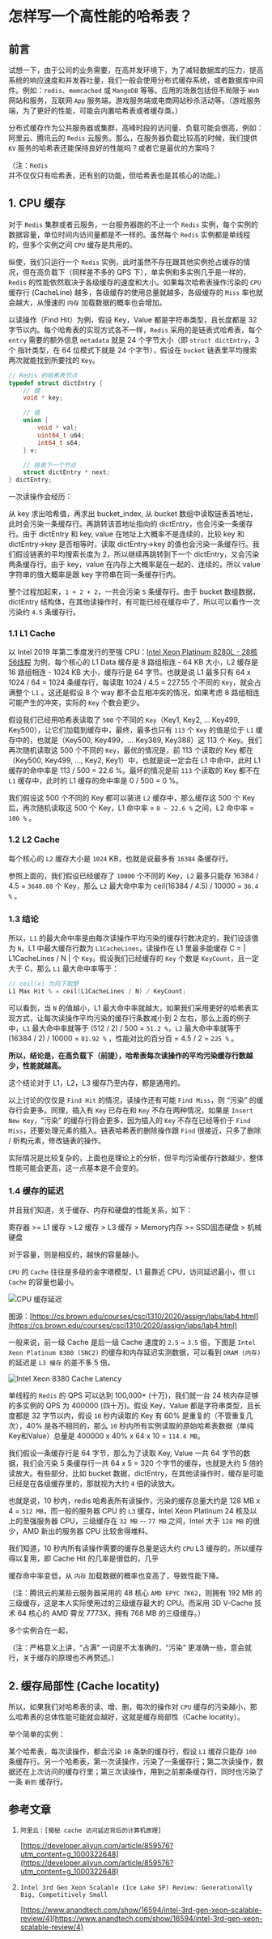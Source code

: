 # 怎样写一个高性能的哈希表？

## 前言

试想一下，由于公司的业务需要，在高并发环境下，为了减轻数据库的压力，提高系统的响应速度和并发吞吐量，我们一般会使用分布式缓存系统，或者数据库中间件。例如：`redis`、`memcached` 或 `MangoDB` 等等。应用的场景包括但不局限于 `Web` 网站和服务，互联网 `App` 服务端，游戏服务端或电商网站秒杀活动等。（游戏服务端，为了更好的性能，可能会内置哈希表或者缓存类。）

分布式缓存作为公共服务器或集群，高峰时段的访问量、负载可能会很高，例如：阿里云、腾讯云的 `Redis` 云服务。那么，在服务器负载比较高的时候，我们提供 `KV` 服务的哈希表还能保持良好的性能吗？或者它是最优的方案吗？

（注：`Redis` 并不仅仅只有哈希表，还有别的功能，但哈希表也是其核心的功能。）

## 1. CPU 缓存

对于 `Redis` 集群或者云服务，一台服务器跑的不止一个 `Redis` 实例，每个实例的数据容量，单位时间内访问量都是不一样的。虽然每个 `Redis` 实例都是单线程的，但多个实例之间 `CPU` 缓存是共用的。

纵使，我们只运行一个 `Redis` 实例，此时虽然不存在跟其他实例抢占缓存的情况，但在高负载下（同样差不多的 QPS 下），单实例和多实例几乎是一样的，`Redis` 的性能依然取决于各级缓存的速度和大小。如果每次哈希表操作污染的 `CPU` 缓存行 (CacheLine) 越多，各级缓存的使用总量就越多，各级缓存的 `Miss` 率也就会越大，从慢速的 `内存` 加载数据的概率也会增加。

以读操作（Find Hit）为例，假设 Key，Value 都是字符串类型，且长度都是 32 字节以内。每个哈希表的实现方式各不一样，`Redis` 采用的是链表式哈希表，每个 `entry` 需要的额外信息 `metadata` 就是 24 个字节大小（即 `struct dictEntry`，3 个 指针类型，在 64 位模式下就是 24 个字节），假设在 `bucket` 链表里平均搜索两次就能找到所要找的 `Key`。

```cpp
// Redis 的哈希表节点
typedef struct dictEntry {
    // 键
    void * key;

    // 值
    union {
        void * val;
        uint64_t u64;
        int64_t s64;
    } v;

    // 链表下一个节点
    struct dictEntry * next;
} dictEntry;
```

一次读操作会经历：

从 key 求出哈希值，再求出 bucket_index, 从 bucket 数组中读取链表首地址，此时会污染一条缓存行。再跳转该首地址指向的 dictEntry，也会污染一条缓存行。由于 dictEntry 和 key, value 在地址上大概率不是连续的，比较 key 和 dictEntry->key 是否相等时，读取 dictEntry->key 的值也会污染一条缓存行。我们假设链表的平均搜索长度为 2，所以继续再跳转到下一个 dictEntry，又会污染两条缓存行。由于 key，value 在内存上大概率是在一起的、连续的，所以 value 字符串的值大概率是跟 key 字符串在同一条缓存行内。

整个过程加起来，`1 + 2 + 2`，一共会污染 `5` 条缓存行。由于 bucket 数组数据，dictEntry 结构体，在其他读操作时，有可能已经在缓存中了，所以可以看作一次污染约 `4.5` 条缓存行。

### 1.1 L1 Cache

以 Intel 2019 年第二季度发行的至强 CPU：[Intel Xeon Platinum 8280L - 28核 56线程](https://en.wikichip.org/wiki/intel/xeon_platinum/8280l) 为例，每个核心的 L1 Data 缓存是 8 路组相连 - 64 KB 大小，L2 缓存是 16 路组相连 - 1024 KB 大小，缓存行是 64 字节。也就是说 L1 最多只有 64 x 1024 / 64 = 1024 条缓存行，每读取 1024 / 4.5 = 227.55 个不同的 `Key`，就会占满整个 `L1` 。这还是假设 8 个 way 都不会互相冲突的情况，如果考虑 8 路组相连可能产生的冲突，实际的 `Key` 个数会更少。

假设我们已经用哈希表读取了 `500` 个不同的 `Key`（Key1, Key2, ... Key499, Key500），让它们加载到缓存中，最终，最多也只有 `113` 个 `Key` 的值是位于 `L1` 缓存中的，也就是（Key500, Key499，... Key389, Key388）这 113 个 Key。我们再次随机读取这 500 个不同的 `Key`，最优的情况是，前 113 个读取的 Key 都在（Key500, Key499, ..., Key2, Key1）中，也就是说一定会在 L1 中命中，此时 L1 缓存的命中率是 113 / 500 = 22.6 %。最坏的情况是前 `113` 个读取的 Key 都不在 `L1` 缓存中，此时的 L1 缓存的命中率是 0 / 500 = 0 %。

我们假设这 500 个不同的 Key 都可以装进 `L2` 缓存中，那么缓存这 500 个 Key 后，再次随机读取这 500 个 Key，L1 命中率 = `0 ~ 22.6 %` 之间，L2 命中率 = `100 %` 。

### 1.2 L2 Cache

每个核心的 `L2` 缓存大小是 `1024` KB，也就是说最多有 `16384` 条缓存行。

参照上面的，我们假设已经缓存了 `10000` 个不同的 Key，`L2` 最多只能存 16384 / 4.5 = `3640.88` 个 Key，那么 `L2` 最大命中率为 ceil(16384 / 4.5) / 10000 = `36.4 %` 。

### 1.3 结论

所以，`L1` 的最大命中率是由每次读操作平均污染的缓存行数决定的，我们设该值为 `N`，L1 中最大缓存行数为 `L1CacheLines`，读操作在 L1 里最多能缓存 C = | L1CacheLines / N | 个 `Key`。假设我们已经缓存的 `Key` 个数是 `KeyCount`，且一定大于 C，那么 `L1` 最大命中率等于：

```cpp
// ceil(x) 为向下取整
L1 Max Hit % = ceil(L1CacheLines / N) / KeyCount;
```

可以看到，当 `N` 的值越小，L1 最大命中率就越大，如果我们采用更好的哈希表实现方式，让每次读操作平均污染的缓存行条数减小到 2 左右，那么上面的例子中，`L1` 最大命中率就等于 (512 / 2) / 500 = `51.2 %`，`L2` 最大命中率就等于 (16384 / 2) / 10000 = `81.92 %` ，性能对比的百分百 =
4.5 / 2 = `225 %` 。

**所以，结论是，在高负载下（前提），哈希表每次读操作的平均污染缓存行数越少，性能就越高。**

这个结论对于 L1，L2，L3 缓存乃至内存，都是通用的。

以上讨论的仅仅是 `Find Hit` 的情况，读操作还有可能 `Find Miss`，则 “污染” 的缓存行会更多。同理，插入有 `Key` 已存在和 `Key` 不存在两种情况，如果是 `Insert New Key`，“污染” 的缓存行将会更多，因为插入的 `Key` 不存在已经等价于 `Find Miss`，还要处理元素的插入。链表哈希表的删除操作跟 `Find` 很接近，只多了删除 / 析构元素，修改链表的操作。

实际情况是比较复杂的，上面也是理论上的分析，但平均污染缓存行数越少，整体性能可能会更高，这一点基本是不会变的。

### 1.4 缓存的延迟

并且我们知道，关于缓存、内存和硬盘的性能关系，如下：

寄存器 >= L1 缓存 > L2 缓存 > L3 缓存 > Memory内存 >= SSD固态硬盘 > 机械硬盘

对于容量，则是相反的，越快的容量越小。

`CPU` 的 `Cache` 往往是多级的金字塔模型，L1 最靠近 CPU，访问延迟最小，但 `L1 Cache` 的容量也最小。

![CPU 缓存延迟](./images/cpu-cache-latency-order.png)

图源：[https://cs.brown.edu/courses/csci1310/2020/assign/labs/lab4.html](https://cs.brown.edu/courses/csci1310/2020/assign/labs/lab4.html)

一般来说，前一级 Cache 是后一级 Cache 速度的 `2.5` ~ `3.5` 倍，下图是 `Intel Xeon Platinum 8380 (SNC2)` 的缓存和内存延迟实测数据，可以看到 `DRAM (内存)` 的延迟是 `L3 缓存` 的差不多 5 倍。

![Intel Xeon 8380 Cache Latency](./images/Intel-xeon-8380-snc2-cache-latency.png)

单线程的 `Redis` 的 QPS 可以达到 100,000+ (十万)，我们就一台 24 核内存足够的多实例的 QPS 为 400000 (四十万)。假设 Key，Value 都是字符串类型，且长度都是 32 字节以内，假设 `10` 秒内读取的 Key 有 60% 是重复的（不管重复几次），40% 是各不相同的，那么 `10` 秒内所有实例读取的原始哈希表数据（单纯Key和Value）总量是 400000 x 40% x 64 x 10 = `114.4 MB`。

我们假设一条缓存行是 64 字节，那么为了读取 Key, Value 一共 64 字节的数据，我们会污染 5 条缓存行一共 64 x 5 = 320 个字节的缓存，也就是大约 5 倍的读放大。有些部分，比如 bucket 数据，dictEntry，在其他读操作时，缓存是可能已经是在各级缓存里的，那就视为大约 `4` 倍的读放大。

也就是说，10 秒内，redis 哈希表所有读操作，污染的缓存总量大约是 128 MB x 4 = `512 MB`，而一般的服务器 CPU 的 `L3` 缓存，Intel Xeon Platinum 24 核及以上的至强服务器 CPU，三级缓存在 `32 MB` -- `77 MB` 之间，Intel 大于 `128 MB` 的很少，AMD 新出的服务器 CPU 比较舍得堆料。

我们知道，10 秒内所有读操作需要的缓存总量是远大约 `CPU` L3 缓存的，所以缓存得以复用，即 Cache Hit 的几率是很低的，几乎

缓存命中率变低，从 `内存` 加载数据的概率也变高了，导致性能下降。

（注：腾讯云的某些云服务器采用的 48 核心 `AMD EPYC 7K62`，则拥有 192 MB 的三级缓存，这是本人实际使用过的三级缓存最大的 CPU。而采用 3D V-Cache 技术 64 核心的 AMD 霄龙 7773X，拥有 768 MB 的三级缓存。）

多个实例合在一起，


（注：严格意义上讲，“占满” 一词是不太准确的，“污染” 更准确一些，意会就行，关于缓存的原理也不再赘述。）


## 2. 缓存局部性 (Cache locatity)

所以，如果我们对哈希表的读、增、删，每次的操作对 `CPU` 缓存的污染越小，那么哈希表的总体性能可能就会越好，这就是缓存局部性（Cache locatity）。

举个简单的实例：

某个哈希表，每次读操作，都会污染 `10` 条新的缓存行，假设 `L1` 缓存只能存 `100` 条缓存行。另一个哈希表，第一次读操作，污染了一条缓存行；第二次读操作，数据还在上次访问的缓存行里；第三次读操作，用到之前那条缓存行，同时也污染了一条 `新的` 缓存行。

## 参考文章

1. `阿里云：[揭秘 cache 访问延迟背后的计算机原理]`

    [https://developer.aliyun.com/article/859576?utm_content=g_1000322648](https://developer.aliyun.com/article/859576?utm_content=g_1000322648)

2. `Intel 3rd Gen Xeon Scalable (Ice Lake SP) Review: Generationally Big, Competitively Small`

    [https://www.anandtech.com/show/16594/intel-3rd-gen-xeon-scalable-review/4](https://www.anandtech.com/show/16594/intel-3rd-gen-xeon-scalable-review/4)
